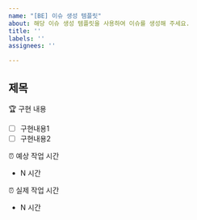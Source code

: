 ```yaml
---
name: "[BE] 이슈 생성 템플릿"
about: 해당 이슈 생성 템플릿을 사용하여 이슈를 생성해 주세요.
title: ''
labels: ''
assignees: ''

---
```


## 제목

🏆 구현 내용
- [ ] 구현내용1
- [ ] 구현내용2

⏰ 예상 작업 시간
- N 시간

⏰ 실제 작업 시간
- N 시간